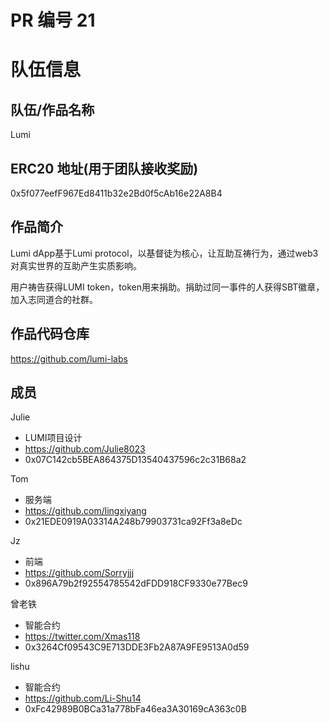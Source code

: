 # PR 编号 21 
# 队伍信息
## 队伍/作品名称
Lumi

## ERC20 地址(用于团队接收奖励)
0x5f077eefF967Ed8411b32e2Bd0f5cAb16e22A8B4

## 作品简介

Lumi dApp基于Lumi protocol，以基督徒为核心，让互助互祷行为，通过web3对真实世界的互助产生实质影响。

用户祷告获得LUMI token，token用来捐助。捐助过同一事件的人获得SBT徽章，加入志同道合的社群。

## 作品代码仓库
https://github.com/lumi-labs

## 成员
Julie
- LUMI项目设计
- https://github.com/Julie8023
- 0x07C142cb5BEA864375D13540437596c2c31B68a2

Tom
- 服务端
- https://github.com/lingxiyang
- 0x21EDE0919A03314A248b79903731ca92Ff3a8eDc

Jz
- 前端
- https://github.com/Sorryjjj
- 0x896A79b2f92554785542dFDD918CF9330e77Bec9

曾老铁
- 智能合约
- https://twitter.com/Xmas118
- 0x3264Cf09543C9E713DDE3Fb2A87A9FE9513A0d59

lishu
- 智能合约
- https://github.com/Li-Shu14
- 0xFc42989B0BCa31a778bFa46ea3A30169cA363c0B